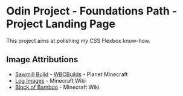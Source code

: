 # Odin Project - Foundations Path - Project Landing Page

This project aims at polishing my CSS Flexbox know-how.

## Image Attributions

* [Sawmill Build](https://www.planetminecraft.com/project/medieval-lumber-mill-4556657/) - [WBCBuilds](https://www.planetminecraft.com/member/wbcbuilds/) - Planet Minecraft
* [Log Images](https://minecraft.wiki/w/Log) - Minecraft Wiki
* [Block of Bamboo](https://minecraft.wiki/w/Block_of_Bamboo) - Minecraft Wiki


